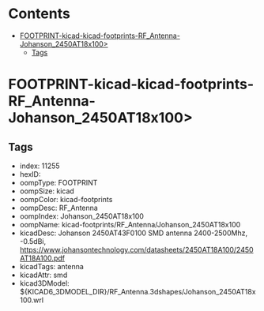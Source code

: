



Contents
========

* [FOOTPRINT-kicad-kicad-footprints-RF_Antenna-Johanson_2450AT18x100>](#footprint-kicad-kicad-footprints-rf_antenna-johanson_2450at18x100)
	* [Tags](#tags)

# FOOTPRINT-kicad-kicad-footprints-RF_Antenna-Johanson_2450AT18x100>

## Tags

- index: 11255
- hexID: 
- oompType: FOOTPRINT
- oompSize: kicad
- oompColor: kicad-footprints
- oompDesc: RF_Antenna
- oompIndex: Johanson_2450AT18x100
- oompName: kicad-footprints/RF_Antenna/Johanson_2450AT18x100
- kicadDesc: Johanson 2450AT43F0100 SMD antenna 2400-2500Mhz, -0.5dBi, https://www.johansontechnology.com/datasheets/2450AT18A100/2450AT18A100.pdf
- kicadTags: antenna
- kicadAttr: smd
- kicad3DModel: ${KICAD6_3DMODEL_DIR}/RF_Antenna.3dshapes/Johanson_2450AT18x100.wrl
